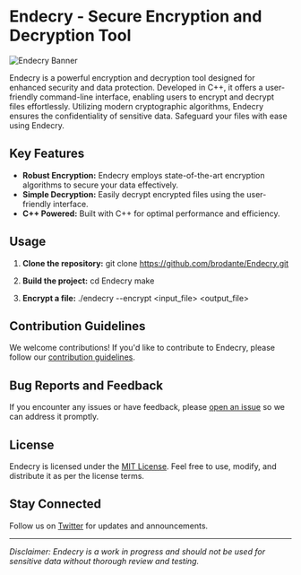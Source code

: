 # Endecry - Secure Encryption and Decryption Tool

![Endecry Banner](https://example.com/path/to/banner.png)

Endecry is a powerful encryption and decryption tool designed for enhanced security and data protection. Developed in C++, it offers a user-friendly command-line interface, enabling users to encrypt and decrypt files effortlessly. Utilizing modern cryptographic algorithms, Endecry ensures the confidentiality of sensitive data. Safeguard your files with ease using Endecry.

## Key Features

- **Robust Encryption:** Endecry employs state-of-the-art encryption algorithms to secure your data effectively.
- **Simple Decryption:** Easily decrypt encrypted files using the user-friendly interface.
- **C++ Powered:** Built with C++ for optimal performance and efficiency.

## Usage

1. **Clone the repository:**
  git clone https://github.com/brodante/Endecry.git

2. **Build the project:**
  cd Endecry
  make

4. **Encrypt a file:**
   ./endecry --encrypt <input_file> <output_file>


## Contribution Guidelines

We welcome contributions! If you'd like to contribute to Endecry, please follow our [contribution guidelines](CONTRIBUTING.md).

## Bug Reports and Feedback

If you encounter any issues or have feedback, please [open an issue](https://github.com/brodante/Endecry/issues) so we can address it promptly.

## License

Endecry is licensed under the [MIT License](LICENSE). Feel free to use, modify, and distribute it as per the license terms.

## Stay Connected

Follow us on [Twitter](https://twitter.com/endecry) for updates and announcements.

---

*Disclaimer: Endecry is a work in progress and should not be used for sensitive data without thorough review and testing.*
